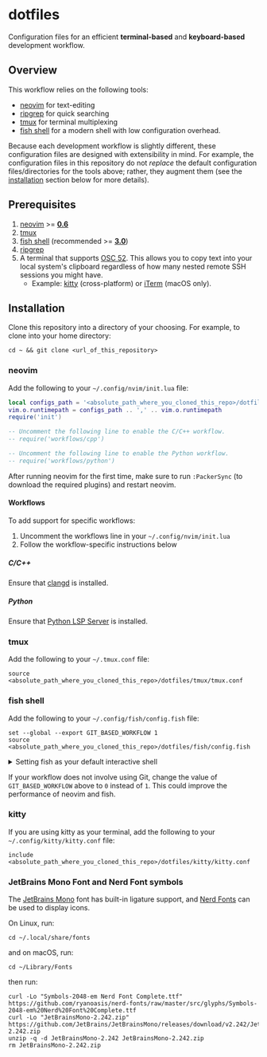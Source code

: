 # dotfiles

Configuration files for an efficient **terminal-based** and **keyboard-based**
development workflow.

## Overview

This workflow relies on the following tools:
* [neovim](https://github.com/neovim/neovim) for text-editing
* [ripgrep](https://github.com/BurntSushi/ripgrep) for quick searching
* [tmux](https://github.com/tmux/tmux) for terminal multiplexing
* [fish shell](https://github.com/fish-shell/fish-shell) for a modern shell
  with low configuration overhead.

Because each development workflow is slightly different, these configuration
files are designed with extensibility in mind. For example, the configuration
files in this repository do not _replace_ the default configuration
files/directories for the tools above; rather, they augment them (see the
[installation](#installation) section below for more details).

## Prerequisites
1. [neovim](https://github.com/neovim/neovim) >=
   [**0.6**](https://github.com/neovim/neovim/releases/tag/v0.6.0)
1. [tmux](https://github.com/tmux/tmux)
1. [fish shell](https://github.com/fish-shell/fish-shell) (recommended >=
   [**3.0**](https://github.com/fish-shell/fish-shell/releases/tag/3.0.0))
1. [ripgrep](https://github.com/BurntSushi/ripgrep)
1. A terminal that supports
   [OSC 52](https://www.reddit.com/r/vim/comments/k1ydpn/a_guide_on_how_to_copy_text_from_anywhere/).
   This allows you to copy text into your local system's clipboard regardless
   of how many nested remote SSH sessions you might have.
   * Example: [kitty](https://github.com/kovidgoyal/kitty) (cross-platform) or
     [iTerm](https://github.com/gnachman/iTerm2) (macOS only).

## Installation

Clone this repository into a directory of your choosing. For example, to clone
into your home directory:

```shell
cd ~ && git clone <url_of_this_repository>
```

### neovim

Add the following to your `~/.config/nvim/init.lua` file:

```lua
local configs_path = '<absolute_path_where_you_cloned_this_repo>/dotfiles/neovim'
vim.o.runtimepath = configs_path .. ',' .. vim.o.runtimepath
require('init')

-- Uncomment the following line to enable the C/C++ workflow.
-- require('workflows/cpp')

-- Uncomment the following line to enable the Python workflow.
-- require('workflows/python')
```

After running neovim for the first time, make sure to run `:PackerSync` (to
download the required plugins) and restart neovim.

#### Workflows

To add support for specific workflows:

1. Uncomment the workflows line in your `~/.config/nvim/init.lua`
1. Follow the workflow-specific instructions below


##### C/C++

Ensure that [clangd](https://github.com/clangd/clangd) is installed.

##### Python

Ensure that [Python LSP
Server](https://github.com/python-lsp/python-lsp-server) is installed.

### tmux

Add the following to your `~/.tmux.conf` file:

```shell
source <absolute_path_where_you_cloned_this_repo>/dotfiles/tmux/tmux.conf
```

### fish shell

Add the following to your `~/.config/fish/config.fish` file:

```fish
set --global --export GIT_BASED_WORKFLOW 1
source <absolute_path_where_you_cloned_this_repo>/dotfiles/fish/config.fish
```
<details>
  <summary>Setting fish as your default interactive shell</summary>

  Add the following to the end of your `~/.bashrc`:

  ```shell
  # If running an interactive shell and if fish shell is installed, start
  # fish. If the shell that called bash is already a fish shell, then do not
  # drop into a fish shell. This allows the user to drop into a bash shell from
  # within a fish shell.
  FISH_PATH="$(which fish)"
  if [[ "$-" =~ i && -x "${FISH_PATH}" && "${SHELL}" != "${FISH_PATH}" ]]; then
    exec env SHELL="${FISH_PATH}" "${FISH_PATH}" -i
  fi
  ```
</details>

If your workflow does not involve using Git, change the value of
`GIT_BASED_WORKFLOW` above to `0` instead of `1`. This could improve the
performance of neovim and fish.

### kitty

If you are using kitty as your terminal, add the following to your
`~/.config/kitty/kitty.conf` file:

```shell
include <absolute_path_where_you_cloned_this_repo>/dotfiles/kitty/kitty.conf
```

### JetBrains Mono Font and Nerd Font symbols

The [JetBrains Mono](https://www.jetbrains.com/lp/mono/) font has built-in
ligature support, and [Nerd Fonts](https://www.nerdfonts.com/) can be used to
display icons.

On Linux, run:

```shell
cd ~/.local/share/fonts
```

and on macOS, run:

```shell
cd ~/Library/Fonts
```

then run:

```shell
curl -Lo "Symbols-2048-em Nerd Font Complete.ttf" https://github.com/ryanoasis/nerd-fonts/raw/master/src/glyphs/Symbols-2048-em%20Nerd%20Font%20Complete.ttf
curl -Lo "JetBrainsMono-2.242.zip" https://github.com/JetBrains/JetBrainsMono/releases/download/v2.242/JetBrainsMono-2.242.zip
unzip -q -d JetBrainsMono-2.242 JetBrainsMono-2.242.zip
rm JetBrainsMono-2.242.zip
```
